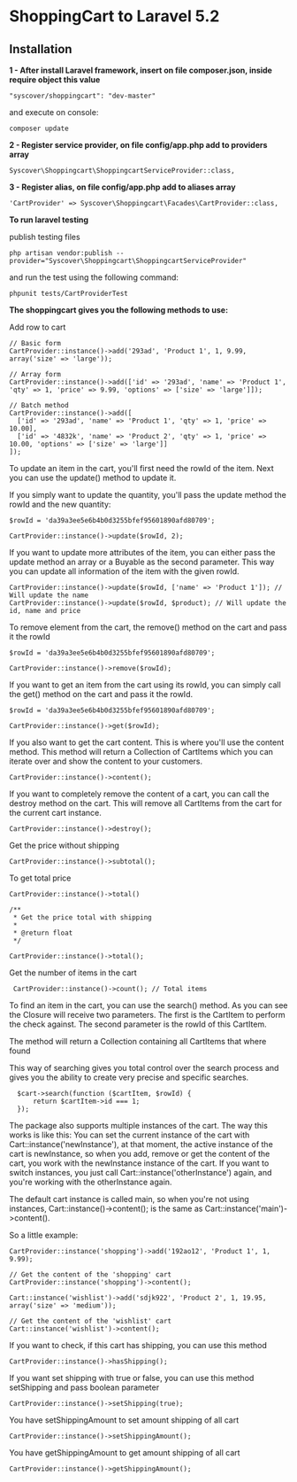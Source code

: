 # ShoppingCart to Laravel 5.2

## Installation

**1 - After install Laravel framework, insert on file composer.json, inside require object this value**
```
"syscover/shoppingcart": "dev-master"
```

and execute on console:
```
composer update
```

**2 - Register service provider, on file config/app.php add to providers array**

```
Syscover\Shoppingcart\ShoppingcartServiceProvider::class,

```

**3 - Register alias, on file config/app.php add to aliases array**

```
'CartProvider' => Syscover\Shoppingcart\Facades\CartProvider::class,

```

**To run laravel testing**

publish testing files

```
php artisan vendor:publish --provider="Syscover\Shoppingcart\ShoppingcartServiceProvider"
```

and run the test using the following command:
```
phpunit tests/CartProviderTest
```


**The shoppingcart gives you the following methods to use:**

Add row to cart
```
// Basic form
CartProvider::instance()->add('293ad', 'Product 1', 1, 9.99, array('size' => 'large'));

// Array form
CartProvider::instance()->add(['id' => '293ad', 'name' => 'Product 1', 'qty' => 1, 'price' => 9.99, 'options' => ['size' => 'large']]);

// Batch method
CartProvider::instance()->add([
  ['id' => '293ad', 'name' => 'Product 1', 'qty' => 1, 'price' => 10.00],
  ['id' => '4832k', 'name' => 'Product 2', 'qty' => 1, 'price' => 10.00, 'options' => ['size' => 'large']]
]);
```

To update an item in the cart, you'll first need the rowId of the item. Next you can use the update() method to update it.

If you simply want to update the quantity, you'll pass the update method the rowId and the new quantity: 

```
$rowId = 'da39a3ee5e6b4b0d3255bfef95601890afd80709';

CartProvider::instance()->update($rowId, 2);
```

If you want to update more attributes of the item, you can either pass the update method an array or a Buyable as the second parameter. 
This way you can update all information of the item with the given rowId.

```
CartProvider::instance()->update($rowId, ['name' => 'Product 1']); // Will update the name
CartProvider::instance()->update($rowId, $product); // Will update the id, name and price

```

To remove element from the cart, the remove() method on the cart and pass it the rowId

```
$rowId = 'da39a3ee5e6b4b0d3255bfef95601890afd80709';

CartProvider::instance()->remove($rowId);
```


If you want to get an item from the cart using its rowId, you can simply call the get() method on the cart and pass it the rowId.

```
$rowId = 'da39a3ee5e6b4b0d3255bfef95601890afd80709';

CartProvider::instance()->get($rowId);
```

If you also want to get the cart content. 
This is where you'll use the content method. 
This method will return a Collection of CartItems which you can iterate over and show the content to your customers.

```
CartProvider::instance()->content();
```

If you want to completely remove the content of a cart, you can call the destroy method on the cart. This will remove all CartItems from the cart for the current cart instance.

```
CartProvider::instance()->destroy();
```

Get the price without shipping

```
CartProvider::instance()->subtotal();
```

To get total price

```
CartProvider::instance()->total()

/**
 * Get the price total with shipping
 *
 * @return float
 */

CartProvider::instance()->total();
```

Get the number of items in the cart

```
 CartProvider::instance()->count(); // Total items
```

To find an item in the cart, you can use the search() method.
As you can see the Closure will receive two parameters. The first is the CartItem to perform the check against. The second parameter is the rowId of this CartItem.

The method will return a Collection containing all CartItems that where found

This way of searching gives you total control over the search process and gives you the ability to create very precise and specific searches.

```
  $cart->search(function ($cartItem, $rowId) {
      return $cartItem->id === 1;
  });
```

The package also supports multiple instances of the cart. The way this works is like this:
You can set the current instance of the cart with Cart::instance('newInstance'), at that moment, the active instance of the cart is newInstance, so when you add, remove or get the content of the cart, you work with the newInstance instance of the cart. 
If you want to switch instances, you just call Cart::instance('otherInstance') again, and you're working with the otherInstance again.

The default cart instance is called main, so when you're not using instances, Cart::instance()->content(); is the same as Cart::instance('main')->content().

So a little example:
```
CartProvider::instance('shopping')->add('192ao12', 'Product 1', 1, 9.99);

// Get the content of the 'shopping' cart
CartProvider::instance('shopping')->content();

Cart::instance('wishlist')->add('sdjk922', 'Product 2', 1, 19.95, array('size' => 'medium'));

// Get the content of the 'wishlist' cart
Cart::instance('wishlist')->content();
```

If you want to check, if this cart has shipping, you can use this method

```
CartProvider::instance()->hasShipping();
```

If you want set shipping with true or false, you can use this method setShipping and pass boolean parameter

```
CartProvider::instance()->setShipping(true);
```

You have setShippingAmount to set amount shipping of all cart

```
CartProvider::instance()->setShippingAmount();
```

You have getShippingAmount to get amount shipping of all cart

```
CartProvider::instance()->getShippingAmount();
```